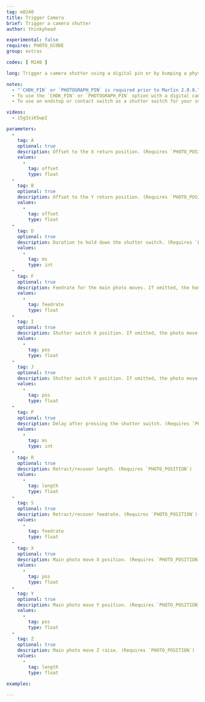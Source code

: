 ```yaml
---
tag: m0240
title: Trigger Camera
brief: Trigger a camera shutter
author: thinkyhead

experimental: false
requires: PHOTO_GCODE
group: extras

codes: [ M240 ]

long: Trigger a camera shutter using a digital pin or by bumping a physical switch.

notes:
  - "`CHDK_PIN` or `PHOTOGRAPH_PIN` is required prior to Marlin 2.0.0."
  - To use the `CHDK_PIN` or `PHOTOGRAPH_PIN` option with a digital camera see [this article](http://www.doc-diy.net/photo/rc-1_hacked/).
  - To use an endstop or contact switch as a shutter switch for your smartphone's camera, see [this video](//www.youtube.com/watch?v=i5g3ziK5wpI).

videos:
  - i5g3ziK5wpI

parameters:
  -
    tag: A
    optional: true
    description: Offset to the X return position. (Requires `PHOTO_POSITION`)
    values:
      -
        tag: offset
        type: float
  -
    tag: B
    optional: true
    description: Offset to the Y return position. (Requires `PHOTO_POSITION`)
    values:
      -
        tag: offset
        type: float
  -
    tag: D
    optional: true
    description: Duration to hold down the shutter switch. (Requires `PHOTO_SWITCH_POSITION` and `PHOTO_SWITCH_MS`)
    values:
      -
        tag: ms
        type: int
  -
    tag: F
    optional: true
    description: Feedrate for the main photo moves. If omitted, the homing feedrate will be used. (Requires `PHOTO_POSITION`)
    values:
      -
        tag: feedrate
        type: float
  -
    tag: I
    optional: true
    description: Shutter switch X position. If omitted, the photo move X position applies. (Requires `PHOTO_SWITCH_POSITION`)
    values:
      -
        tag: pos
        type: float
  -
    tag: J
    optional: true
    description: Shutter switch Y position. If omitted, the photo move Y position applies. (Requires `PHOTO_SWITCH_POSITION`)
    values:
      -
        tag: pos
        type: float
  -
    tag: P
    optional: true
    description: Delay after pressing the shutter switch. (Requires `PHOTO_SWITCH_POSITION` and `PHOTO_SWITCH_MS`)
    values:
      -
        tag: ms
        type: int
  -
    tag: R
    optional: true
    description: Retract/recover length. (Requires `PHOTO_POSITION`)
    values:
      -
        tag: length
        type: float
  -
    tag: S
    optional: true
    description: Retract/recover feedrate. (Requires `PHOTO_POSITION`)
    values:
      -
        tag: feedrate
        type: float
  -
    tag: X
    optional: true
    description: Main photo move X position. (Requires `PHOTO_POSITION`)
    values:
      -
        tag: pos
        type: float
  -
    tag: Y
    optional: true
    description: Main photo move Y position. (Requires `PHOTO_POSITION`)
    values:
      -
        tag: pos
        type: float
  -
    tag: Z
    optional: true
    description: Main photo move Z raise. (Requires `PHOTO_POSITION`)
    values:
      -
        tag: length
        type: float

examples:

---
```

